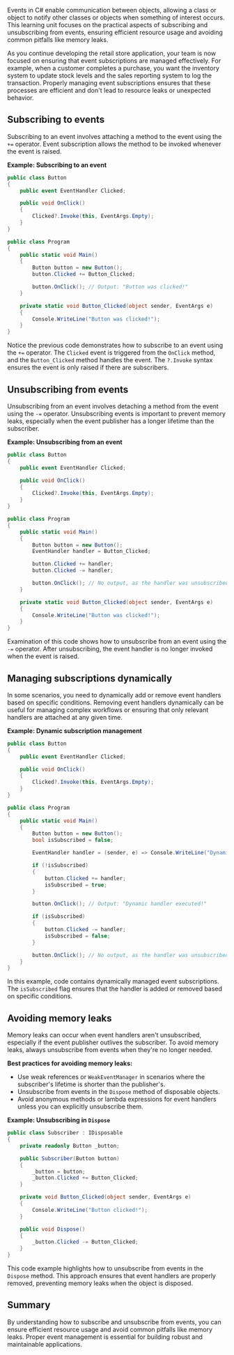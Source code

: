 Events in C# enable communication between objects, allowing a class or object to notify other classes or objects when something of interest occurs. This learning unit focuses on the practical aspects of subscribing and unsubscribing from events, ensuring efficient resource usage and avoiding common pitfalls like memory leaks.

As you continue developing the retail store application, your team is now focused on ensuring that event subscriptions are managed effectively. For example, when a customer completes a purchase, you want the inventory system to update stock levels and the sales reporting system to log the transaction. Properly managing event subscriptions ensures that these processes are efficient and don't lead to resource leaks or unexpected behavior.

## Subscribing to events

Subscribing to an event involves attaching a method to the event using the `+=` operator. Event subscription allows the method to be invoked whenever the event is raised.

**Example: Subscribing to an event**
```csharp
public class Button
{
    public event EventHandler Clicked;

    public void OnClick()
    {
        Clicked?.Invoke(this, EventArgs.Empty);
    }
}

public class Program
{
    public static void Main()
    {
        Button button = new Button();
        button.Clicked += Button_Clicked;

        button.OnClick(); // Output: "Button was clicked!"
    }

    private static void Button_Clicked(object sender, EventArgs e)
    {
        Console.WriteLine("Button was clicked!");
    }
}
```

Notice the previous code demonstrates how to subscribe to an event using the `+=` operator. The `Clicked` event is triggered from the `OnClick` method, and the `Button_Clicked` method handles the event. The `?.Invoke` syntax ensures the event is only raised if there are subscribers.

## Unsubscribing from events

Unsubscribing from an event involves detaching a method from the event using the `-=` operator. Unsubscribing events is important to prevent memory leaks, especially when the event publisher has a longer lifetime than the subscriber.

**Example: Unsubscribing from an event**

```csharp
public class Button
{
    public event EventHandler Clicked;

    public void OnClick()
    {
        Clicked?.Invoke(this, EventArgs.Empty);
    }
}

public class Program
{
    public static void Main()
    {
        Button button = new Button();
        EventHandler handler = Button_Clicked;

        button.Clicked += handler;
        button.Clicked -= handler;

        button.OnClick(); // No output, as the handler was unsubscribed.
    }

    private static void Button_Clicked(object sender, EventArgs e)
    {
        Console.WriteLine("Button was clicked!");
    }
}
```

Examination of this code shows how to unsubscribe from an event using the `-=` operator. After unsubscribing, the event handler is no longer invoked when the event is raised.

## Managing subscriptions dynamically

In some scenarios, you need to dynamically add or remove event handlers based on specific conditions. Removing event handlers dynamically can be useful for managing complex workflows or ensuring that only relevant handlers are attached at any given time.

**Example: Dynamic subscription management**

```csharp
public class Button
{
    public event EventHandler Clicked;

    public void OnClick()
    {
        Clicked?.Invoke(this, EventArgs.Empty);
    }
}

public class Program
{
    public static void Main()
    {
        Button button = new Button();
        bool isSubscribed = false;

        EventHandler handler = (sender, e) => Console.WriteLine("Dynamic handler executed!");

        if (!isSubscribed)
        {
            button.Clicked += handler;
            isSubscribed = true;
        }

        button.OnClick(); // Output: "Dynamic handler executed!"

        if (isSubscribed)
        {
            button.Clicked -= handler;
            isSubscribed = false;
        }

        button.OnClick(); // No output, as the handler was unsubscribed.
    }
}
```

In this example, code contains dynamically managed event subscriptions. The `isSubscribed` flag ensures that the handler is added or removed based on specific conditions.

## Avoiding memory leaks

Memory leaks can occur when event handlers aren't unsubscribed, especially if the event publisher outlives the subscriber. To avoid memory leaks, always unsubscribe from events when they're no longer needed.

**Best practices for avoiding memory leaks:**

- Use weak references or `WeakEventManager` in scenarios where the subscriber's lifetime is shorter than the publisher's.
- Unsubscribe from events in the `Dispose` method of disposable objects.
- Avoid anonymous methods or lambda expressions for event handlers unless you can explicitly unsubscribe them.

**Example: Unsubscribing in `Dispose`**

```csharp
public class Subscriber : IDisposable
{
    private readonly Button _button;

    public Subscriber(Button button)
    {
        _button = button;
        _button.Clicked += Button_Clicked;
    }

    private void Button_Clicked(object sender, EventArgs e)
    {
        Console.WriteLine("Button clicked!");
    }

    public void Dispose()
    {
        _button.Clicked -= Button_Clicked;
    }
}
```

This code example highlights how to unsubscribe from events in the `Dispose` method. This approach ensures that event handlers are properly removed, preventing memory leaks when the object is disposed.

## Summary

By understanding how to subscribe and unsubscribe from events, you can ensure efficient resource usage and avoid common pitfalls like memory leaks. Proper event management is essential for building robust and maintainable applications.
